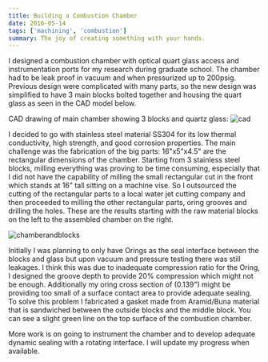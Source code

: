 ```yaml
---
title: Building a Combustion Chamber
date: 2016-05-14
tags: ['machining', 'combustion']
summary: The joy of creating something with your hands.
---
```


I designed a combustion chamber with optical quart glass access and instrumentation ports for my research during graduate school. The chamber had to be leak proof in vacuum and when pressurized up to 200psig. Previous design were complicated with many parts, so the new design was simplified to have 3 main blocks bolted together and housing the quart glass as seen in the CAD model below.

CAD drawing of main chamber showing 3 blocks and quartz glass:
![cad](/static/images/mainchamberCAD.png)

I decided to go with stainless steel material SS304 for its low thermal conductivity, high strength, and good corrosion properties. The main challenge was the fabrication of the big parts: 16"x5"x4.5" are the rectangular dimensions of the chamber. Starting from 3 stainless steel blocks, milling everything was proving to be time consuming, especially that I did not have the capability of milling the small rectangular cut in the front which stands at 16" tall sitting on a machine vise. So I outsourced the cutting of the rectangular parts to a local water jet cutting company and then proceeded to milling the other rectangular parts, oring grooves and drilling the holes. These are the results starting with the raw material blocks on the left to the assembled chamber on the right.

![chamberandblocks](/static/images/chamberandblocks.jpg)

Initially I was planning to only have Orings as the seal interface between the blocks and glass but upon vacuum and pressure testing there was still leakages. I think this was due to inadequate compression ratio for the Oring, I designed the groove depth to provide 20% compression which might not be enough. Additionally my oring cross section of (0.139") might be providing too small of a surface contact area to provide adequate sealing.
To solve this problem I fabricated a gasket made from Aramid/Buna material that is sandwiched between the outside blocks and the middle block. You can see a slight green line on the top surface of the combustion chamber.

More work is on going to instrument the chamber and to develop adequate dynamic sealing with a rotating interface. I will update my progress when available.
